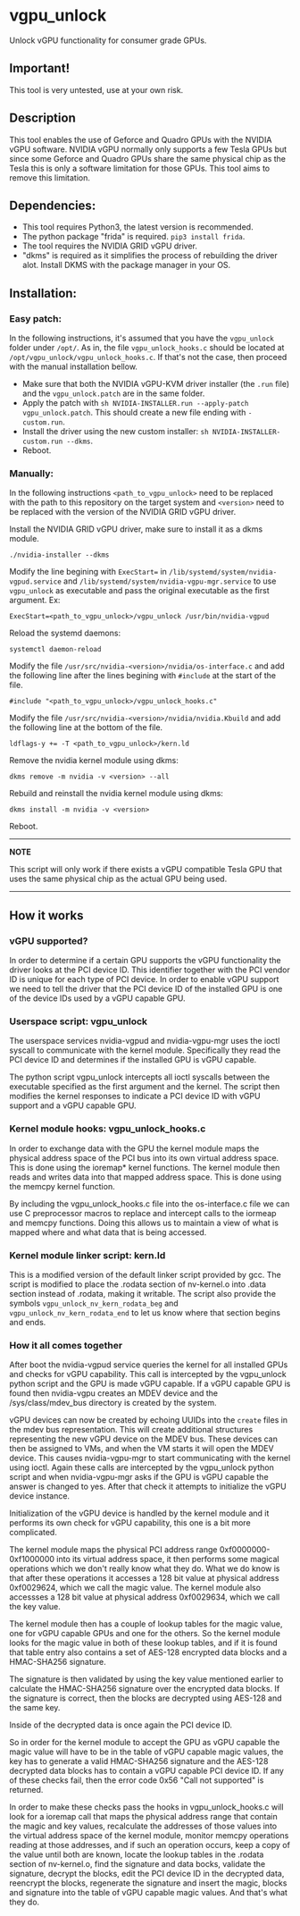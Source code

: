 # vgpu_unlock

Unlock vGPU functionality for consumer grade GPUs.

## Important!

This tool is very untested, use at your own risk.

## Description

This tool enables the use of Geforce and Quadro GPUs with the NVIDIA vGPU
software. NVIDIA vGPU normally only supports a few Tesla GPUs but since some
Geforce and Quadro GPUs share the same physical chip as the Tesla this is only
a software limitation for those GPUs. This tool aims to remove this limitation.

## Dependencies:

-   This tool requires Python3, the latest version is recommended.
-   The python package "frida" is required. `pip3 install frida`.
-   The tool requires the NVIDIA GRID vGPU driver.
-   "dkms" is required as it simplifies the process of rebuilding the
    driver alot. Install DKMS with the package manager in your OS.

## Installation:

### Easy patch:

In the following instructions, it's assumed that you have the `vgpu_unlock` folder under `/opt/`. As in, the file `vgpu_unlock_hooks.c` should be located at `/opt/vgpu_unlock/vgpu_unlock_hooks.c`. If that's not the case, then proceed with the manual installation bellow.

-   Make sure that both the NVIDIA vGPU-KVM driver installer (the `.run` file) and the `vgpu_unlock.patch` are in the same folder.
-   Apply the patch with `sh NVIDIA-INSTALLER.run --apply-patch vgpu_unlock.patch`. This should create a new file ending with `-custom.run`.
-   Install the driver using the new custom installer: `sh NVIDIA-INSTALLER-custom.run --dkms`.
-   Reboot.

### Manually:

In the following instructions `<path_to_vgpu_unlock>` need to be replaced with
the path to this repository on the target system and `<version>` need to be
replaced with the version of the NVIDIA GRID vGPU driver.

Install the NVIDIA GRID vGPU driver, make sure to install it as a dkms module.

```
./nvidia-installer --dkms
```

Modify the line begining with `ExecStart=` in `/lib/systemd/system/nvidia-vgpud.service`
and `/lib/systemd/system/nvidia-vgpu-mgr.service` to use `vgpu_unlock` as
executable and pass the original executable as the first argument. Ex:

```
ExecStart=<path_to_vgpu_unlock>/vgpu_unlock /usr/bin/nvidia-vgpud
```

Reload the systemd daemons:

```
systemctl daemon-reload
```

Modify the file `/usr/src/nvidia-<version>/nvidia/os-interface.c` and add the
following line after the lines begining with `#include` at the start of the
file.

```
#include "<path_to_vgpu_unlock>/vgpu_unlock_hooks.c"
```

Modify the file `/usr/src/nvidia-<version>/nvidia/nvidia.Kbuild` and add the
following line at the bottom of the file.

```
ldflags-y += -T <path_to_vgpu_unlock>/kern.ld
```

Remove the nvidia kernel module using dkms:

```
dkms remove -m nvidia -v <version> --all
```

Rebuild and reinstall the nvidia kernel module using dkms:

```
dkms install -m nvidia -v <version>
```

Reboot.

---

**NOTE**

This script will only work if there exists a vGPU compatible Tesla GPU that
uses the same physical chip as the actual GPU being used.

---

## How it works

### vGPU supported?

In order to determine if a certain GPU supports the vGPU functionality the
driver looks at the PCI device ID. This identifier together with the PCI vendor
ID is unique for each type of PCI device. In order to enable vGPU support we
need to tell the driver that the PCI device ID of the installed GPU is one of
the device IDs used by a vGPU capable GPU.

### Userspace script: vgpu_unlock

The userspace services nvidia-vgpud and nvidia-vgpu-mgr uses the ioctl syscall
to communicate with the kernel module. Specifically they read the PCI device ID
and determines if the installed GPU is vGPU capable.

The python script vgpu_unlock intercepts all ioctl syscalls between the
executable specified as the first argument and the kernel. The script then
modifies the kernel responses to indicate a PCI device ID with vGPU support
and a vGPU capable GPU.

### Kernel module hooks: vgpu_unlock_hooks.c

In order to exchange data with the GPU the kernel module maps the physical
address space of the PCI bus into its own virtual address space. This is done
using the ioremap\* kernel functions. The kernel module then reads and writes
data into that mapped address space. This is done using the memcpy kernel
function.

By including the vgpu_unlock_hooks.c file into the os-interface.c file we can
use C preprocessor macros to replace and intercept calls to the iormeap and
memcpy functions. Doing this allows us to maintain a view of what is mapped
where and what data that is being accessed.

### Kernel module linker script: kern.ld

This is a modified version of the default linker script provided by gcc. The
script is modified to place the .rodata section of nv-kernel.o into .data
section instead of .rodata, making it writable. The script also provide the
symbols `vgpu_unlock_nv_kern_rodata_beg` and `vgpu_unlock_nv_kern_rodata_end`
to let us know where that section begins and ends.

### How it all comes together

After boot the nvidia-vgpud service queries the kernel for all installed GPUs
and checks for vGPU capability. This call is intercepted by the vgpu_unlock
python script and the GPU is made vGPU capable. If a vGPU capable GPU is found
then nvidia-vgpu creates an MDEV device and the /sys/class/mdev_bus directory
is created by the system.

vGPU devices can now be created by echoing UUIDs into the `create` files in the
mdev bus representation. This will create additional structures representing
the new vGPU device on the MDEV bus. These devices can then be assigned to VMs,
and when the VM starts it will open the MDEV device. This causes nvidia-vgpu-mgr
to start communicating with the kernel using ioctl. Again these calls are
intercepted by the vgpu_unlock python script and when nvidia-vgpu-mgr asks if
the GPU is vGPU capable the answer is changed to yes. After that check it
attempts to initialize the vGPU device instance.

Initialization of the vGPU device is handled by the kernel module and it
performs its own check for vGPU capability, this one is a bit more complicated.

The kernel module maps the physical PCI address range 0xf0000000-0xf1000000 into
its virtual address space, it then performs some magical operations which we
don't really know what they do. What we do know is that after these operations
it accesses a 128 bit value at physical address 0xf0029624, which we call the
magic value. The kernel module also accessses a 128 bit value at physical
address 0xf0029634, which we call the key value.

The kernel module then has a couple of lookup tables for the magic value, one
for vGPU capable GPUs and one for the others. So the kernel module looks for the
magic value in both of these lookup tables, and if it is found that table entry
also contains a set of AES-128 encrypted data blocks and a HMAC-SHA256
signature.

The signature is then validated by using the key value mentioned earlier to
calculate the HMAC-SHA256 signature over the encrypted data blocks. If the
signature is correct, then the blocks are decrypted using AES-128 and the same
key.

Inside of the decrypted data is once again the PCI device ID.

So in order for the kernel module to accept the GPU as vGPU capable the magic
value will have to be in the table of vGPU capable magic values, the key has
to generate a valid HMAC-SHA256 signature and the AES-128 decrypted data blocks
has to contain a vGPU capable PCI device ID. If any of these checks fail, then
the error code 0x56 "Call not supported" is returned.

In order to make these checks pass the hooks in vgpu_unlock_hooks.c will look
for a ioremap call that maps the physical address range that contain the magic
and key values, recalculate the addresses of those values into the virtual
address space of the kernel module, monitor memcpy operations reading at those
addresses, and if such an operation occurs, keep a copy of the value until both
are known, locate the lookup tables in the .rodata section of nv-kernel.o, find
the signature and data bocks, validate the signature, decrypt the blocks, edit
the PCI device ID in the decrypted data, reencrypt the blocks, regenerate the
signature and insert the magic, blocks and signature into the table of vGPU
capable magic values. And that's what they do.
